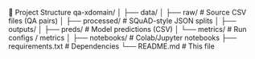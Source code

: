 📂 Project Structure
qa-xdomain/
│
├── data/
│   ├── raw/              # Source CSV files (QA pairs)
│   ├── processed/        # SQuAD-style JSON splits
│
├── outputs/
│   ├── preds/            # Model predictions (CSV)
│   └── metrics/          # Run configs / metrics
│
├── notebooks/            # Colab/Jupyter notebooks
├── requirements.txt      # Dependencies
└── README.md             # This file
